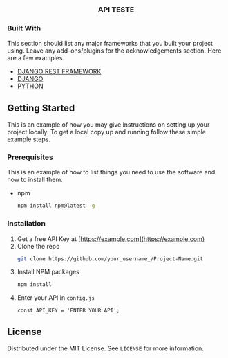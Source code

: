 
  <h3 align="center">API TESTE</h3>

### Built With

This section should list any major frameworks that you built your project using. Leave any add-ons/plugins for the acknowledgements section. Here are a few examples.
* [DJANGO REST FRAMEWORK](https://www.django-rest-framework.org/)
* [DJANGO](https://docs.djangoproject.com/en/4.0/)
* [PYTHON](https://docs.python.org/3/)



<!-- GETTING STARTED -->
## Getting Started

This is an example of how you may give instructions on setting up your project locally.
To get a local copy up and running follow these simple example steps.

### Prerequisites

This is an example of how to list things you need to use the software and how to install them.
* npm
  ```sh
  npm install npm@latest -g
  ```

### Installation

1. Get a free API Key at [https://example.com](https://example.com)
2. Clone the repo
   ```sh
   git clone https://github.com/your_username_/Project-Name.git
   ```
3. Install NPM packages
   ```sh
   npm install
   ```
4. Enter your API in `config.js`
   ```JS
   const API_KEY = 'ENTER YOUR API';
   ```

<!-- LICENSE -->
## License

Distributed under the MIT License. See `LICENSE` for more information.


